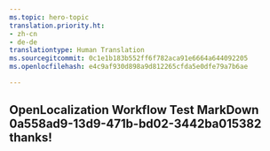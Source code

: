 ```yaml
---
ms.topic: hero-topic
translation.priority.ht:
- zh-cn
- de-de
translationtype: Human Translation
ms.sourcegitcommit: 0c1e1b183b552ff6f782aca91e6664a644092205
ms.openlocfilehash: e4c9af930d898a9d812265cfda5e0dfe79a7b6ae

---
```

## OpenLocalization Workflow Test MarkDown 0a558ad9-13d9-471b-bd02-3442ba015382 thanks!



<!--HONumber=Aug16_HO4-->


